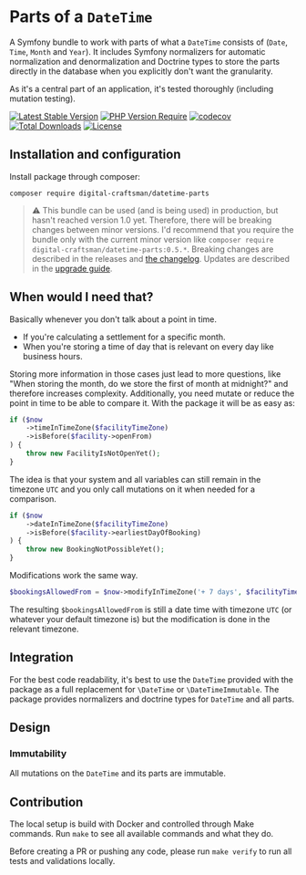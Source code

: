 # Parts of a `DateTime`

A Symfony bundle to work with parts of what a `DateTime` consists of (`Date`, `Time`, `Month` and `Year`). 
It includes Symfony normalizers for automatic normalization and denormalization and Doctrine types to store the parts directly in the database when you explicitly don't want the granularity. 

As it's a central part of an application, it's tested thoroughly (including mutation testing).

[![Latest Stable Version](http://poser.pugx.org/digital-craftsman/datetime-parts/v)](https://packagist.org/packages/digital-craftsman/datetime-parts)
[![PHP Version Require](http://poser.pugx.org/digital-craftsman/datetime-parts/require/php)](https://packagist.org/packages/digital-craftsman/datetime-parts)
[![codecov](https://codecov.io/gh/digital-craftsman-de/datetime-parts/branch/main/graph/badge.svg?token=BL0JKZYLBG)](https://codecov.io/gh/digital-craftsman-de/datetime-parts)
[![Total Downloads](http://poser.pugx.org/digital-craftsman/datetime-parts/downloads)](https://packagist.org/packages/digital-craftsman/datetime-parts)
[![License](http://poser.pugx.org/digital-craftsman/datetime-parts/license)](https://packagist.org/packages/digital-craftsman/datetime-parts)

## Installation and configuration

Install package through composer:

```shell
composer require digital-craftsman/datetime-parts
```

> ⚠️ This bundle can be used (and is being used) in production, but hasn't reached version 1.0 yet. Therefore, there will be breaking changes between minor versions. I'd recommend that you require the bundle only with the current minor version like `composer require digital-craftsman/datetime-parts:0.5.*`. Breaking changes are described in the releases and [the changelog](./CHANGELOG.md). Updates are described in the [upgrade guide](./UPGRADE.md).

## When would I need that?

Basically whenever you don't talk about a point in time.

- If you're calculating a settlement for a specific month.
- When you're storing a time of day that is relevant on every day like business hours.

Storing more information in those cases just lead to more questions, like "When storing the month, do we store the first of month at midnight?" and therefore increases complexity. Additionally, you need mutate or reduce the point in time to be able to compare it. With the package it will be as easy as:

```php
if ($now
    ->timeInTimeZone($facilityTimeZone)
    ->isBefore($facility->openFrom)
) {
    throw new FacilityIsNotOpenYet();
}
```

The idea is that your system and all variables can still remain in the timezone `UTC` and you only call mutations on it when needed for a comparison.

```php
if ($now
    ->dateInTimeZone($facilityTimeZone)
    ->isBefore($facility->earliestDayOfBooking)
) {
    throw new BookingNotPossibleYet();
}
```

Modifications work the same way.

```php
$bookingsAllowedFrom = $now->modifyInTimeZone('+ 7 days', $facilityTimeZone);
```

The resulting `$bookingsAllowedFrom` is still a date time with timezone `UTC` (or whatever your default timezone is) but the modification is done in the relevant timezone.

## Integration

For the best code readability, it's best to use the `DateTime` provided with the package as a full replacement for `\DateTime` or `\DateTimeImmutable`.
The package provides normalizers and doctrine types for `DateTime` and all parts.

## Design

### Immutability

All mutations on the `DateTime` and its parts are immutable.

## Contribution

The local setup is build with Docker and controlled through Make commands. Run `make` to see all available commands and what they do.

Before creating a PR or pushing any code, please run `make verify` to run all tests and validations locally.
